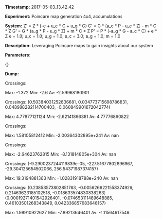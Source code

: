 **Timestamp:** 2017-05-03_13.42.42

**Experiment:** Poincare map generation 4x4, accumulations

**System:**
Z' = Z * (-e + u_c * C + u_g * G) 
C' = C * (a_c * P - u_c * Z) - m * C * Z 
G' = G * (a_g * P - u_g * Z) + m * C * Z 
P' = P * (-a_g * G - a_c * C) + e * Z 
e = 1.0; u_c = 1.0; u_g = 1.0; a_c = 3.0; a_g = 1.0; m = 1.0

**Description:** Leveraging Poincare maps to gain insights about our system

**Parameters:**

{}

**Dump:**



Crossings:

Max:
-1.372
Min:
-2.6
Av:
-2.59968180901


Crossings:
(0.50384031252836681, 0.034773715698786831, 0.048988282114700403, -0.060849901672042774)

Max:
4.77877121124
Min:
-2.62141866381
Av:
4.77776860822


Crossings:

Max:
1.58105812412
Min:
-2.00364302895e+241
Av:
nan


Crossings:

Max:
-2.64623762815
Min:
-8.131814805e+304
Av:
nan


Crossings:
(-9.2900237244119839e-05, -227.51677802896967, -29.304125654502066, 256.54371987374157)

Max:
19.3194881363
Min:
-1.02831918788e+240
Av:
nan


Crossings:
(0.23853573802851763, -0.0056269221558374926, 0.21463623185102518, -0.018633574830838263)
(0.00019271401542926401, -0.074653111489648885, 0.46103501268343849, 0.042336857683648157)

Max:
1.98910922627
Min:
-7.89213646401
Av:
-1.11564617546